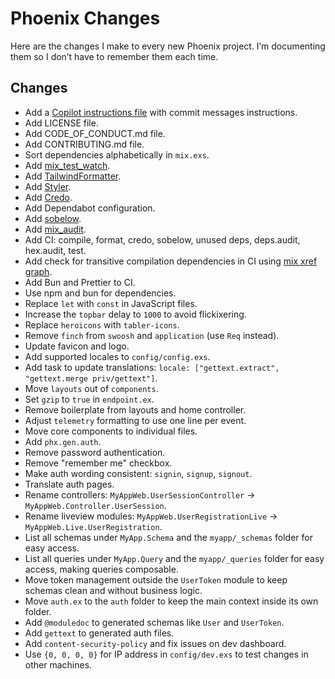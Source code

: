 # Phoenix Changes

Here are the changes I make to every new Phoenix project. I’m documenting them so I don’t have to remember them each time.

## Changes

- Add a [Copilot instructions file](https://code.visualstudio.com/docs/copilot/copilot-customization#_use-a-githubcopilotinstructionsmd-file) with commit messages instructions.
- Add LICENSE file.
- Add CODE_OF_CONDUCT.md file.
- Add CONTRIBUTING.md file.
- Sort dependencies alphabetically in `mix.exs`.
- Add [mix_test_watch](https://hexdocs.pm/mix_test_watch).
- Add [TailwindFormatter](https://hexdocs.pm/tailwind_formatter).
- Add [Styler](https://hexdocs.pm/styler).
- Add [Credo](https://hexdocs.pm/credo).
- Add Dependabot configuration.
- Add [sobelow](https://hexdocs.pm/sobelow).
- Add [mix_audit](https://hexdocs.pm/mix_audit).
- Add CI: compile, format, credo, sobelow, unused deps, deps.audit, hex.audit, test.
- Add check for transitive compilation dependencies in CI using [mix xref graph](https://hexdocs.pm/mix/Mix.Tasks.Xref.html#content).
- Add Bun and Prettier to CI.
- Use npm and bun for dependencies.
- Replace `let` with `const` in JavaScript files.
- Increase the `topbar` delay to `1000` to avoid flickixering.
- Replace `heroicons` with `tabler-icons`.
- Remove `finch` from `swoosh` and `application` (use `Req` instead).
- Update favicon and logo.
- Add supported locales to `config/config.exs`.
- Add task to update translations: `locale: ["gettext.extract", "gettext.merge priv/gettext"]`.
- Move `layouts` out of `components`.
- Set `gzip` to `true` in `endpoint.ex`.
- Remove boilerplate from layouts and home controller.
- Adjust `telemetry` formatting to use one line per event.
- Move core components to individual files.
- Add `phx.gen.auth`.
- Remove password authentication.
- Remove "remember me" checkbox.
- Make auth wording consistent: `signin`, `signup`, `signout`.
- Translate auth pages.
- Rename controllers: `MyAppWeb.UserSessionController` -> `MyAppWeb.Controller.UserSession`.
- Rename liveview modules: `MyAppWeb.UserRegistrationLive` -> `MyAppWeb.Live.UserRegistration`.
- List all schemas under `MyApp.Schema` and the `myapp/_schemas` folder for easy access.
- List all queries under `MyApp.Query` and the `myapp/_queries` folder for easy access, making queries composable.
- Move token management outside the `UserToken` module to keep schemas clean and without business logic.
- Move `auth.ex` to the `auth` folder to keep the main context inside its own folder.
- Add `@moduledoc` to generated schemas like `User` and `UserToken`.
- Add `gettext` to generated auth files.
- Add `content-security-policy` and fix issues on dev dashboard.
- Use `{0, 0, 0, 0}` for IP address in `config/dev.exs` to test changes in other machines.
